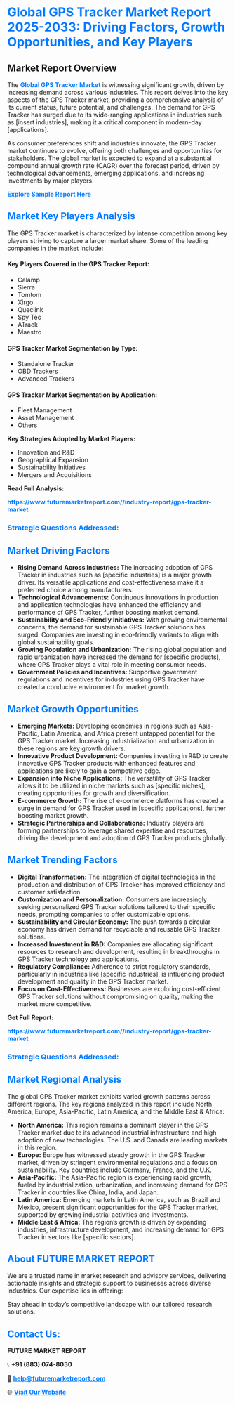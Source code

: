 <h1 style="color: #007BFF;">Global GPS Tracker Market Report 2025-2033: Driving Factors, Growth Opportunities, and Key Players</h1>

<section id="overview">
<h2>Market Report Overview</h2>
<p>The <a href="https://www.futuremarketreport.com//industry-report/gps-tracker-market" style="color: #007BFF; text-decoration: none;"><strong>Global GPS Tracker Market</strong></a> is witnessing significant growth, driven by increasing demand across various industries. This report delves into the key aspects of the GPS Tracker market, providing a comprehensive analysis of its current status, future potential, and challenges. The demand for GPS Tracker has surged due to its wide-ranging applications in industries such as [insert industries], making it a critical component in modern-day [applications].</p>
<p>As consumer preferences shift and industries innovate, the GPS Tracker market continues to evolve, offering both challenges and opportunities for stakeholders. The global market is expected to expand at a substantial compound annual growth rate (CAGR) over the forecast period, driven by technological advancements, emerging applications, and increasing investments by major players.</p>
</section>

<section id="overview">
<p><a href="https://www.futuremarketreport.com//request-sample/reportId=54348" style="color: #007BFF; text-decoration: none;"><strong>Explore Sample Report Here</strong></a></p>
</section>

<section id="key-players">
<h2 style="color: #007BFF;">Market Key Players Analysis</h2>
<p>The GPS Tracker market is characterized by intense competition among key players striving to capture a larger market share. Some of the leading companies in the market include:</p>
<h4>Key Players Covered in the GPS Tracker Report:</h4>
<ul><li>Calamp</li><li>Sierra</li><li>Tomtom</li><li>Xirgo</li><li>Queclink</li><li>Spy Tec</li><li>ATrack</li><li>Maestro</li></ul>
<h4>GPS Tracker Market Segmentation by Type:</h4>
<ul><li>Standalone Tracker</li><li>OBD Trackers</li><li>Advanced Trackers</li></ul>

<h4>GPS Tracker Market Segmentation by Application:</h4>
<ul><li>Fleet Management</li><li>Asset Management</li><li>Others</li></ul>
<p><strong>Key Strategies Adopted by Market Players:</strong></p>
<ul>
<li>Innovation and R&D</li>
<li>Geographical Expansion</li>
<li>Sustainability Initiatives</li>
<li>Mergers and Acquisitions</li>
</ul>
</section>

<section>
<p><strong>Read Full Analysis: </strong></p><a href="https://www.futuremarketreport.com//industry-report/gps-tracker-market" style="color: #007BFF; text-decoration: none;"><strong>https://www.futuremarketreport.com//industry-report/gps-tracker-market</strong></a>
<h3 style="color: #007BFF;">Strategic Questions Addressed:</h3>
</section>

<section id="driving-factors">
<h2 style="color: #007BFF;">Market Driving Factors</h2>
<ul>
<li><strong>Rising Demand Across Industries:</strong> The increasing adoption of GPS Tracker in industries such as [specific industries] is a major growth driver. Its versatile applications and cost-effectiveness make it a preferred choice among manufacturers.</li>
<li><strong>Technological Advancements:</strong> Continuous innovations in production and application technologies have enhanced the efficiency and performance of GPS Tracker, further boosting market demand.</li>
<li><strong>Sustainability and Eco-Friendly Initiatives:</strong> With growing environmental concerns, the demand for sustainable GPS Tracker solutions has surged. Companies are investing in eco-friendly variants to align with global sustainability goals.</li>
<li><strong>Growing Population and Urbanization:</strong> The rising global population and rapid urbanization have increased the demand for [specific products], where GPS Tracker plays a vital role in meeting consumer needs.</li>
<li><strong>Government Policies and Incentives:</strong> Supportive government regulations and incentives for industries using GPS Tracker have created a conducive environment for market growth.</li>
</ul>
</section>

<section id="growth-opportunities">
<h2 style="color: #007BFF;">Market Growth Opportunities</h2>
<ul>
<li><strong>Emerging Markets:</strong> Developing economies in regions such as Asia-Pacific, Latin America, and Africa present untapped potential for the GPS Tracker market. Increasing industrialization and urbanization in these regions are key growth drivers.</li>
<li><strong>Innovative Product Development:</strong> Companies investing in R&D to create innovative GPS Tracker products with enhanced features and applications are likely to gain a competitive edge.</li>
<li><strong>Expansion into Niche Applications:</strong> The versatility of GPS Tracker allows it to be utilized in niche markets such as [specific niches], creating opportunities for growth and diversification.</li>
<li><strong>E-commerce Growth:</strong> The rise of e-commerce platforms has created a surge in demand for GPS Tracker used in [specific applications], further boosting market growth.</li>
<li><strong>Strategic Partnerships and Collaborations:</strong> Industry players are forming partnerships to leverage shared expertise and resources, driving the development and adoption of GPS Tracker products globally.</li>
</ul>
</section>

<section id="trending-factors">
<h2 style="color: #007BFF;">Market Trending Factors</h2>
<ul>
<li><strong>Digital Transformation:</strong> The integration of digital technologies in the production and distribution of GPS Tracker has improved efficiency and customer satisfaction.</li>
<li><strong>Customization and Personalization:</strong> Consumers are increasingly seeking personalized GPS Tracker solutions tailored to their specific needs, prompting companies to offer customizable options.</li>
<li><strong>Sustainability and Circular Economy:</strong> The push towards a circular economy has driven demand for recyclable and reusable GPS Tracker solutions.</li>
<li><strong>Increased Investment in R&D:</strong> Companies are allocating significant resources to research and development, resulting in breakthroughs in GPS Tracker technology and applications.</li>
<li><strong>Regulatory Compliance:</strong> Adherence to strict regulatory standards, particularly in industries like [specific industries], is influencing product development and quality in the GPS Tracker market.</li>
<li><strong>Focus on Cost-Effectiveness:</strong> Businesses are exploring cost-efficient GPS Tracker solutions without compromising on quality, making the market more competitive.</li>
</ul>
</section>

<section>
<p><strong>Get Full Report: </strong></p><a href="https://www.futuremarketreport.com//industry-report/gps-tracker-market" style="color: #007BFF; text-decoration: none;"><strong>https://www.futuremarketreport.com//industry-report/gps-tracker-market</strong></a>
<h3 style="color: #007BFF;">Strategic Questions Addressed:</h3>
</section>


<section id="regional-analysis">
<h2 style="color: #007BFF;">Market Regional Analysis</h2>
<p>The global GPS Tracker market exhibits varied growth patterns across different regions. The key regions analyzed in this report include North America, Europe, Asia-Pacific, Latin America, and the Middle East & Africa:</p>
<ul>
<li><strong>North America:</strong> This region remains a dominant player in the GPS Tracker market due to its advanced industrial infrastructure and high adoption of new technologies. The U.S. and Canada are leading markets in this region.</li>
<li><strong>Europe:</strong> Europe has witnessed steady growth in the GPS Tracker market, driven by stringent environmental regulations and a focus on sustainability. Key countries include Germany, France, and the U.K.</li>
<li><strong>Asia-Pacific:</strong> The Asia-Pacific region is experiencing rapid growth, fueled by industrialization, urbanization, and increasing demand for GPS Tracker in countries like China, India, and Japan.</li>
<li><strong>Latin America:</strong> Emerging markets in Latin America, such as Brazil and Mexico, present significant opportunities for the GPS Tracker market, supported by growing industrial activities and investments.</li>
<li><strong>Middle East & Africa:</strong> The region’s growth is driven by expanding industries, infrastructure development, and increasing demand for GPS Tracker in sectors like [specific sectors].</li>
</ul>
</section>

<footer>
<h2 style="color: #007BFF;">About FUTURE MARKET REPORT</h2>
<p>We are a trusted name in market research and advisory services, delivering actionable insights and strategic support to businesses across diverse industries. Our expertise lies in offering:</p>

<p>Stay ahead in today’s competitive landscape with our tailored research solutions.</p>

<h2 style="color: #007BFF;">Contact Us:</h2>
<p><strong>FUTURE MARKET REPORT</strong></p>
<p>📞 <strong>+91 (883) 074-8030</strong></p>
<p>📧 <strong><a href="mailto:help@futuremarketreport.com" style="color: #007BFF;">help@futuremarketreport.com</a></strong></p>
<p>🌐 <strong><a href="https://www.futuremarketreport.com/" style="color: #007BFF;">Visit Our Website</a></strong></p>
</footer>